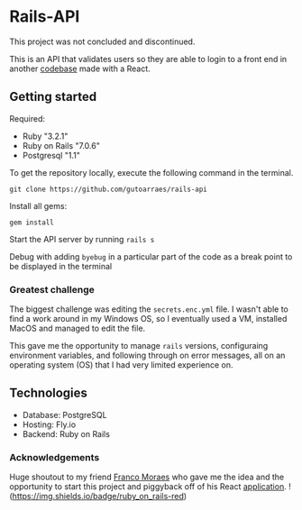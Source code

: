 # Rails-API

This project was not concluded and discontinued. 

This is an API that validates users so they are able to login to a front end in another [codebase](https://github.com/francomoraes/portfolio-games) made with a React.  

## Getting started

Required: 
* Ruby "3.2.1"
* Ruby on Rails "7.0.6"
* Postgresql "1.1"

To get the repository locally, execute the following command in the terminal.
```
git clone https://github.com/gutoarraes/rails-api
```
Install all gems:
```
gem install
```
Start the API server by running `rails s`

Debug with adding `byebug` in a particular part of the code as a break point to be displayed in the terminal

### Greatest challenge

The biggest challenge was editing the `secrets.enc.yml` file. I wasn't able to find a work around in my Windows OS, so I eventually used a VM, installed MacOS and managed to edit the file. 

This gave me the opportunity to manage `rails` versions, configuraing environment variables, and following through on error messages, all on an operating system (OS) that I had very limited experience on.  

## Technologies

* Database: PostgreSQL
* Hosting:  Fly.io
* Backend:  Ruby on Rails

### Acknowledgements

Huge shoutout to my friend [Franco Moraes](https://github.com/francomoraes) who gave me the idea and the opportunity to start this project and piggyback off of his React [application](https://github.com/francomoraes/portfolio-games).
!(https://img.shields.io/badge/ruby_on_rails-red)

